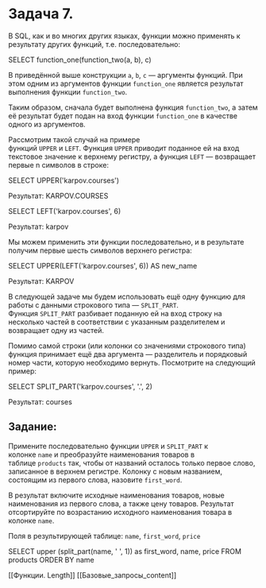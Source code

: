 # Задача 7.

В SQL, как и во многих других языках, функции можно применять к результату других функций, т.е. последовательно:

SELECT function_one(function_two(a, b), c)

В приведённой выше конструкции `a`, `b`, `c` — аргументы функций. При этом одним из аргументов функции `function_one` является результат выполнения функции `function_two`.

Таким образом, сначала будет выполнена функция `function_two`, а затем её результат будет подан на вход функции `function_one` в качестве одного из аргументов.

Рассмотрим такой случай на примере функций `UPPER` и `LEFT`. Функция `UPPER` приводит поданное ей на вход текстовое значение к верхнему регистру, а функция `LEFT` — возвращает первые n символов в строке:

SELECT UPPER('karpov.courses')

Результат:
KARPOV.COURSES


SELECT LEFT('karpov.courses', 6)

Результат:
karpov

Мы можем применить эти функции последовательно, и в результате получим первые шесть символов верхнего регистра:

SELECT UPPER(LEFT('karpov.courses', 6)) AS new_name

Результат:
KARPOV

В следующей задаче мы будем использовать ещё одну функцию для работы с данными строкового типа — `SPLIT_PART`. Функция `SPLIT_PART` разбивает поданную ей на вход строку на несколько частей в соответствии с указанным разделителем и возвращает одну из частей.

Помимо самой строки (или колонки со значениями строкового типа) функция принимает ещё два аргумента — разделитель и порядковый номер части, которую необходимо вернуть. Посмотрите на следующий пример:

SELECT SPLIT_PART('karpov.courses', '.', 2)

Результат:
courses

## **Задание:**

Примените последовательно функции `UPPER` и `SPLIT_PART` к колонке `name` и преобразуйте наименования товаров в таблице `products` так, чтобы от названий осталось только первое слово, записанное в верхнем регистре. Колонку с новым названием, состоящим из первого слова, назовите `first_word`.

В результат включите исходные наименования товаров, новые наименования из первого слова, а также цену товаров. Результат отсортируйте по возрастанию исходного наименования товара в колонке `name`.

Поля в результирующей таблице: `name`, `first_word`, `price`

SELECT upper (split_part(name, ' ', 1)) as first_word,
       name,
       price
FROM   products
ORDER BY name

[[Функции. Length]]
[[Базовые_запросы_content]]